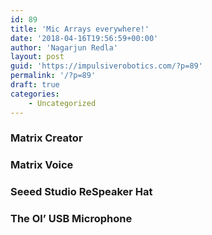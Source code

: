 ```yaml
---
id: 89
title: 'Mic Arrays everywhere!'
date: '2018-04-16T19:56:59+00:00'
author: 'Nagarjun Redla'
layout: post
guid: 'https://impulsiverobotics.com/?p=89'
permalink: '/?p=89'
draft: true
categories:
    - Uncategorized
---
```


### Matrix Creator

### Matrix Voice

### Seeed Studio ReSpeaker Hat

### The Ol’ USB Microphone